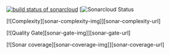 [![build status of sonarcloud](https://travis-ci.org/aperry567/Triangle567.svg?branch=sonarcloud)](https://travis-ci.org/aperry567/Triangle567)
[![Sonarcloud Status](https://sonarcloud.io/api/project_badges/measure?project=com.lapots.breed.judge:judge-rule-engine&metric=https://sonarcloud.io/dashboard?id=com.lapots.breed.judge:judge-rule-engine)

[![Complexity][sonar-complexity-img]][sonar-complexity-url]

[![Quality Gate][sonar-gate-img]][sonar-gate-url]


[![Sonar coverage][sonar-coverage-img]][sonar-coverage-url]

